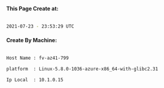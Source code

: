 
   
#### This Page Create at:

```bash

2021-07-23 - 23:53:29 UTC

```

#### Create By Machine:

```bash

Host Name : fv-az41-799

platform  : Linux-5.8.0-1036-azure-x86_64-with-glibc2.31

Ip Local  : 10.1.0.15

```

